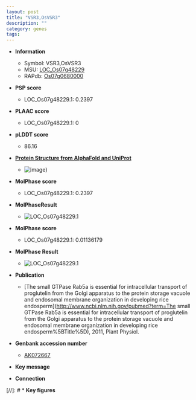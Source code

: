 ```yaml
---
layout: post
title: "VSR3,OsVSR3"
description: ""
category: genes
tags: 
---
```


* **Information**  
    + Symbol: VSR3,OsVSR3  
    + MSU: [LOC_Os07g48229](http://rice.plantbiology.msu.edu/cgi-bin/ORF_infopage.cgi?orf=LOC_Os07g48229)  
    + RAPdb: [Os07g0680000](http://rapdb.dna.affrc.go.jp/viewer/gbrowse_details/irgsp1?name=Os07g0680000)  

* **PSP score**  
    + LOC_Os07g48229.1: 0.2397 

* **PLAAC score**  
    + LOC_Os07g48229.1: 0 

* **pLDDT score**
    + 86.16

* **[Protein Structure from AlphaFold and UniProt](https://www.uniprot.org/uniprotkb/Q7XHX6/entry#structure)**
    + ![image](https://ricepsp.github.io/images/Q7/AF-Q7XHX6-F1.png))

* **MolPhase score**
    + LOC_Os07g48229.1: 0.2397

* **MolPhaseResult**
    + ![LOC_Os07g48229.1](https://ricepsp.github.io/pictures/LOC_Os07g/LOC_Os07g48229.1.png)

* **MolPhase score**
    + LOC_Os07g48229.1: 0.01136179

* **MolPhase Result**
    + ![LOC_Os07g48229.1](https://304243504.github.io/Pictures/LOC_Os07g/LOC_Os07g48229.1.png)

* **Publication**  
    + [The small GTPase Rab5a is essential for intracellular transport of proglutelin from the Golgi apparatus to the protein storage vacuole and endosomal membrane organization in developing rice endosperm](http://www.ncbi.nlm.nih.gov/pubmed?term=The small GTPase Rab5a is essential for intracellular transport of proglutelin from the Golgi apparatus to the protein storage vacuole and endosomal membrane organization in developing rice endosperm%5BTitle%5D), 2011, Plant Physiol.

* **Genbank accession number**  
    + [AK072667](http://www.ncbi.nlm.nih.gov/nuccore/AK072667)

* **Key message**  

* **Connection**  

[//]: # * **Key figures**  


